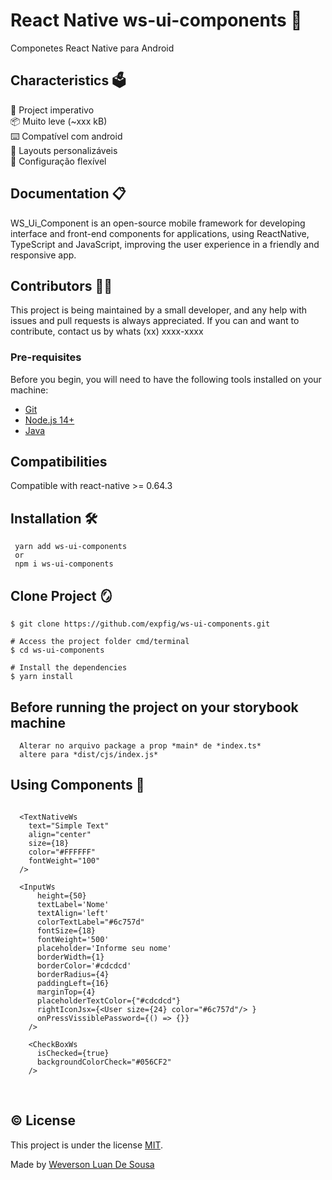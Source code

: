 # React Native ws-ui-components 🎯

Componetes React Native para Android

## Characteristics 🗳️

🚀 Project imperativo </br>
📦 Muito leve (~xxx kB) </br>
⌨️ Compatível com android </br>
🎨 Layouts personalizáveis </br>
🔧 Configuração flexível </br>

## Documentation 📋

WS_Ui_Component is an open-source mobile framework for developing interface and front-end components for applications, using ReactNative, TypeScript and JavaScript, improving the user experience in a friendly and responsive app.

## Contributors 👩‍💻

This project is being maintained by a small developer, and any help with issues and pull requests is always appreciated. If you can and want to contribute, contact us by whats (xx) xxxx-xxxx

### Pre-requisites

Before you begin, you will need to have the following tools installed on your machine:

- [Git](https://git-scm.com)
- [Node.js 14+](https://nodejs.org/en/)
- [Java](https://www.java.com/pt-BR/download/manual.jsp)

## Compatibilities

Compatible with react-native >= 0.64.3

## Installation 🛠️

```
 yarn add ws-ui-components
 or
 npm i ws-ui-components
```

## Clone Project 🪞

```# Clone this repository
$ git clone https://github.com/expfig/ws-ui-components.git

# Access the project folder cmd/terminal
$ cd ws-ui-components

# Install the dependencies
$ yarn install

```

## Before running the project on your storybook machine

```
  Alterar no arquivo package a prop *main* de *index.ts*
  altere para *dist/cjs/index.js*
```

## Using Components 🎇

```

  <TextNativeWs
    text="Simple Text"
    align="center"
    size={18}
    color="#FFFFFF"
    fontWeight="100"
  />

  <InputWs
      height={50}
      textLabel='Nome'
      textAlign='left'
      colorTextLabel="#6c757d"
      fontSize={18}
      fontWeight='500'
      placeholder='Informe seu nome'
      borderWidth={1}
      borderColor='#cdcdcd'
      borderRadius={4}
      paddingLeft={16}
      marginTop={4}
      placeholderTextColor={"#cdcdcd"}
      rightIconJsx={<User size={24} color="#6c757d"/> }
      onPressVissiblePassword={() => {}}
    />

    <CheckBoxWs
      isChecked={true}
      backgroundColorCheck="#056CF2"
    />
```

&nbsp;

<!--- Describe the project license --->

## ©️ License

This project is under the license [MIT](./LICENSE).

Made by [Weverson Luan De Sousa](https://www.linkedin.com/in/weverson-luan-de-sousa-1969a81b0/)
